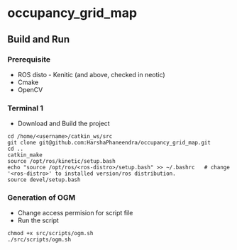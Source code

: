 # occupancy_grid_map 

## Build and Run
### Prerequisite 
* ROS disto - Kenitic (and above, checked in neotic)
* Cmake
* OpenCV 

### Terminal 1
* Download and Build the project
```
cd /home/<username>/catkin_ws/src
git clone git@github.com:HarshaPhaneendra/occupancy_grid_map.git
cd ..
catkin_make
source /opt/ros/kinetic/setup.bash
echo "source /opt/ros/<ros-distro>/setup.bash" >> ~/.bashrc   # change '<ros-distro>' to installed version/ros distribution.
source devel/setup.bash
```

### Generation of OGM
* Change access permision for script file 
* Run the script
```
chmod +x src/scripts/ogm.sh       
./src/scripts/ogm.sh
```
